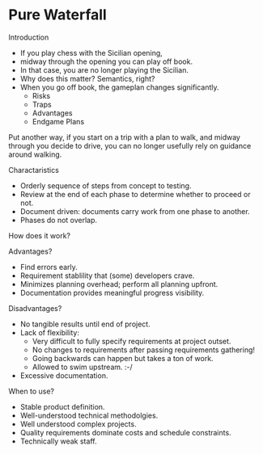 
# Pure Waterfall

Introduction

- If you play chess with the Sicilian opening,
- midway through the opening you can play off book.
- In that case, you are no longer playing the Sicilian.
- Why does this matter? Semantics, right? 
- When you go off book, the gameplan changes significantly.
    - Risks
    - Traps
    - Advantages
    - Endgame Plans

Put another way, if you start on a trip with a plan to walk,
and midway through you decide to drive, you can no longer usefully
rely on guidance around walking.

Charactaristics

- Orderly sequence of steps from concept to testing.
- Review at the end of each phase to determine whether to proceed or not.
- Document driven: documents carry work from one phase to another.
- Phases do not overlap.

How does it work? 


Advantages?

- Find errors early.
- Requirement stablility that (some) developers crave.
- Minimizes planning overhead; perform all planning upfront.
- Documentation provides meaningful progress visibility.

Disadvantages?

- No tangible results until end of project.
- Lack of flexibility:
    - Very difficult to fully specify requirements at project outset.
    - No changes to requirements after passing requirements gathering!
    - Going backwards can happen but takes a ton of work.
    - Allowed to swim upstream. :-/
- Excessive documentation.

When to use? 

- Stable product definition.
- Well-understood technical methodolgies.
- Well understood complex projects.
- Quality requirements dominate costs and schedule constraints.
- Technically weak staff.